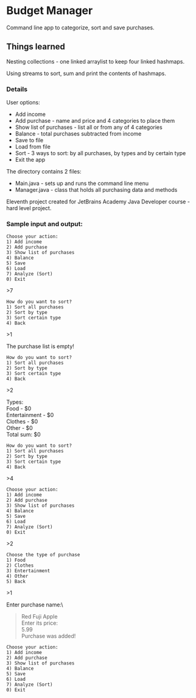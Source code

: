 # Budget Manager
Command line app to categorize, sort and save purchases.

## Things learned

Nesting collections - one linked arraylist to keep four linked hashmaps.

Using streams to sort, sum and print the contents of hashmaps.

### Details

User options:

* Add income 
* Add purchase - name and price and 4 categories to place them
* Show list of purchases - list all or from any of 4 categories
* Balance - total purchases subtracted from income
* Save to file
* Load from file
* Sort - 3 ways to sort: by all purchases, by types and by certain type 
* Exit the app

The directory contains 2 files: 

* Main.java - sets up and runs the command line menu
* Manager.java - class that holds all purchasing data and methods

Eleventh project created for JetBrains Academy Java Developer course - hard level project.

### Sample input and output:

```
Choose your action:
1) Add income
2) Add purchase
3) Show list of purchases
4) Balance
5) Save
6) Load
7) Analyze (Sort)
0) Exit
```
\>7
```
How do you want to sort?
1) Sort all purchases
2) Sort by type
3) Sort certain type
4) Back
```
\>1

The purchase list is empty!
```
How do you want to sort?
1) Sort all purchases
2) Sort by type
3) Sort certain type
4) Back
```
\>2

Types:\
Food - $0\
Entertainment - $0\
Clothes - $0\
Other - $0\
Total sum: $0

```
How do you want to sort?
1) Sort all purchases
2) Sort by type
3) Sort certain type
4) Back
```
\>4
```
Choose your action:
1) Add income
2) Add purchase
3) Show list of purchases
4) Balance
5) Save
6) Load
7) Analyze (Sort)
0) Exit
```
\>2
```
Choose the type of purchase
1) Food
2) Clothes
3) Entertainment
4) Other
5) Back
```
\>1

Enter purchase name:\
>Red Fuji Apple\
Enter its price:\
> 5.99\
Purchase was added!
```
Choose your action:
1) Add income
2) Add purchase
3) Show list of purchases
4) Balance
5) Save
6) Load
7) Analyze (Sort)
0) Exit
```

